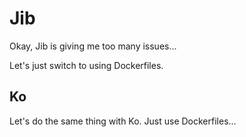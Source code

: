 # Jib

Okay, Jib is giving me too many issues...

Let's just switch to using Dockerfiles.

## Ko

Let's do the same thing with Ko. Just use Dockerfiles...

